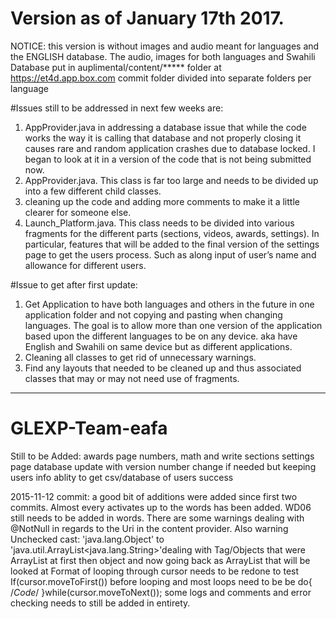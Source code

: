 
# Version as of January 17th 2017. 

NOTICE: this version is without images and audio meant for languages and the ENGLISH database. The audio, images for both languages and Swahili Database put in auplimental/content/*****  folder at https://et4d.app.box.com commit folder divided into separate folders per language

#Issues still to be addressed in next few weeks are:
1.	AppProvider.java in addressing a database issue that while the code works the way it is calling that database and not properly closing it causes rare and random application crashes due to database locked. I began to look at it in a version of the code that is not being submitted now. 
2.	AppProvider.java. This class is far too large and needs to be divided up into a few different child classes.
3.	cleaning up the code and adding more comments to make it a little clearer for someone else.
4.	Launch_Platform.java. This class needs to be divided into various fragments for the different parts (sections, videos, awards, settings). In particular, features that will be added to the final version of the settings page to get the users process. Such as along input of user’s name and allowance for different users.

#Issue to get after first update:
1.	Get Application to have both languages and others in the future in one application folder and not copying and pasting when changing languages. The goal is to allow more than one version of the application based upon the different languages to be on any device.  aka have English and Swahili on same device but as different applications.
2.	Cleaning all classes to get rid of unnecessary warnings. 
3.	Find any layouts that needed to be cleaned up and thus associated classes that may or may not need use of fragments. 



_______________________________________________________________________________________________________________________________________




# GLEXP-Team-eafa

Still to be Added:
awards page
numbers, math and write sections
settings page
database update with version number change if needed but keeping users info
ablity to get csv/database of users success

2015-11-12 commit:
a good bit of additions were added since first two commits. Almost every activates up to the words has been added. 
WD06 still needs to be added in words.
There are some warnings dealing with @NotNull in regards to the Uri in the content provider.
Also warning  Unchecked cast: 'java.lang.Object' to 'java.util.ArrayList<java.lang.String>'dealing with Tag/Objects that were ArrayList at first then object and now going back as ArrayList that will be looked at
Format of looping through cursor needs to be redone to test If(cursor.moveToFirst()) before looping and most loops need to be be do{ /*Code*/ }while(cursor.moveToNext());
some logs and comments and error checking needs to still be added in entirety.


